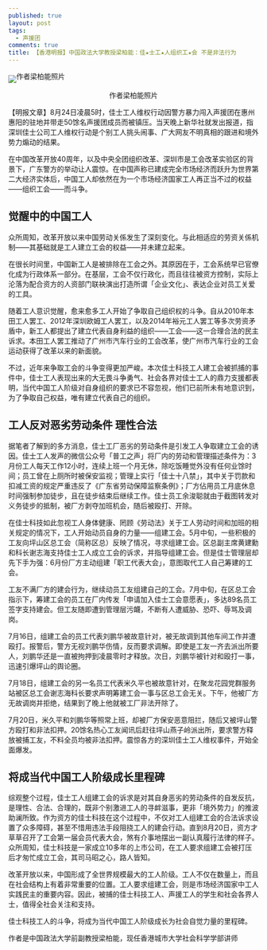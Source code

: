 ```yaml
---
published: true
layout: post
tags:
  - 声援团
comments: true
title: 【香港明报】中国政法大学教授梁柏能：佳★士工★人组织工★会 不是非法行为
---
```


<img src="http://web82870.vhost018.cn/uploads/allimg/121107/1-12110G430180-L.jpg" align="middle">作者梁柏能照片</img>
<p style="text-align:center;">作者梁柏能照片</p>

【明报文章】8月24日凌晨5时，佳士工人维权行动因警方暴力闯入声援团在惠州惠阳的驻地并带走50馀名声援团成员而被镇压。当天晚上新华社就发出报道，指深圳佳士公司工人维权行动是个别工人挑头闹事、广大网友不明真相的跟进和境外势力煽动的结果。

在中国改革开放40周年，以及中央全团组织改革、深圳市是工会改革实验区的背景下，广东警方的举动让人震惊。在中国声称已建成完全市场经济而跃升为世界第二大经济实体后，中国工人却依然在为一个市场经济国家工人再正当不过的权益——组织工会——而斗争。

## 觉醒中的中国工人

众所周知，改革开放以来中国劳动关係发生了深刻变化。与此相适应的劳资关係机制——其基础就是工人建立工会的权益——并未建立起来。

在很长时间里，中国新工人是被排除在工会之外。其原因在于，工会系统早已官僚化成为行政体系一部分。在基层，工会不仅行政化，而且往往被资方控制，实际上沦落为配合资方的人资部门联袂演出打造所谓「企业文化」、表达企业对员工关爱的工具。

随着工人意识觉醒，愈来愈多工人开始了争取自己组织权的斗争。自从2010年本田工人罢工、2012年深圳欧姆工人罢工，以及2014年裕元工人罢工等多次劳资矛盾中，新工人都提出了建立代表自身利益的组织——工会——这一合理合法的民主诉求。本田工人罢工推动了广州市汽车行业的工会改革，使广州市汽车行业的工会运动获得了改革以来的新面貌。

不过，近年来争取工会的斗争变得更加严峻。本次佳士科技工人建工会被抓捕的事件中，佳士工人表现出来的大无畏斗争勇气、社会各界对佳士工人的鼎力支援都表明，当代中国工人阶级对自身组织的要求已不容忽视，他们已前所未有地意识到，为了争取自己权益，唯有建立代表自己的组织。

## 工人反对恶劣劳动条件 理性合法

据笔者了解到的多方消息，佳士工厂恶劣的劳动条件是引发工人争取建立工会的诱因。佳士工人发声的微信公众号「普工之声」将厂内的劳动和管理描述条件为：3月份工人每天工作12小时，连续上班一个月无休，除吃饭睡觉外没有任何业馀时间；员工曾在上厕所时被保安监视；管理上实行「佳士十八禁」，其中关于罚款和扣减工资的规定严重违反了《广东省劳动保障监察条例》；厂方佔用员工月底休息时间强制参加徒步，且在徒步结束后继续工作。佳士员工余浚聪就由于截图转发对义务徒步的抵制，被厂方剥夺加班机会，随后被殴打、开除。

在佳士科技如此忽视工人身体健康、罔顾《劳动法》关于工人劳动时间和加班的相关规定的情况下，工人开始动员自身的力量——组建工会。5月中旬，一些积极的工友向坪山区总工会（简称区总）反映了情况，寻求组建工会。区总副主席黄建勳和科长谢志海支持佳士工人成立工会的诉求，并指导组建工会。但是佳士管理层却先下手为强：6月份厂方主动组建「职工代表大会」，意图取代工人自己筹建的工会。

工友不满厂方的建会行为，继续动员工友组建自己的工会。7月中旬，在区总工会指示下，筹建工会的员工在厂内传发「申请加入佳士工会意愿表」，多达89名员工签字支持建会。但工友随即遭到管理层污衊，不断有人遭威胁、恐吓、辱骂及调岗。

7月16日，组建工会的员工代表刘鹏华被故意针对，被无故调到其他车间工作并遭殴打。报警后，警方无视刘鹏华伤情，反而要求调解。即使是工友一齐去派出所要人，刘鹏华还是一直被拘押到凌晨零时才释放。次日，刘鹏华被针对和殴打一事，迅速引爆坪山的舆论圈。

7月18日，组建工会的另一名员工代表米久平也被故意针对，在聚龙花园党群服务站被区总工会谢志海科长要求声明筹建工会一事与区总工会无关。下午，他被厂方无故调岗并拒绝，结果到了晚上他就被工厂非法开除了。

7月20日，米久平和刘鹏华等照常上班，却被厂方保安恶意阻拦，随后又被坪山警方殴打和非法扣押。20馀名热心工友闻讯后赶往坪山燕子岭派出所，要求警方释放被捕工友，不料全员均被非法扣押。震惊各方的深圳佳士工人维权事件，开始全面爆发。

## 将成当代中国工人阶级成长里程碑

综观整个过程，佳士工人组建工会的诉求是对其自身恶劣的劳动条件的自发反抗，是理性、合法、合理的，既非个别激进工人的寻衅滋事，更非「境外势力」的推波助澜所致。作为资方的佳士科技在这个过程中，不仅对工人组建工会的合法诉求设置了众多障碍，甚至不惜用违法手段阻挠工人的建会行动。直到8月20日，资方才草草召开了工会第一届会员代表大会，煞有介事地摆出一副认真履行法律的样子。众所周知，佳士科技是一家成立10多年的上市公司，在工人要求组建工会被打压后才匆忙成立工会，其司马昭之心，路人皆知。

改革开放以来，中国形成了全世界规模最大的工人阶级。工人不仅在数量上，而且在社会结构上有着非常重要的位置。工人要求组建工会，则是市场经济国家中工人实践民主的重要内容。因此，被捕的佳士科技工人、声援工人的学生和社会各界人士，值得全社会关注和支持。

佳士科技工人的斗争，将成为当代中国工人阶级成长为社会自觉力量的里程碑。

作者是中国政法大学前副教授梁柏能，现任香港城市大学社会科学学部讲师